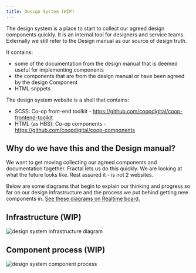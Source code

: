 ```yaml
---
title: Design System (WIP)
---
```


The design system is a place to start to collect our agreed design components quickly. It is an internal tool for designers and service teams. Externally we still refer to the Design manual as our source of design truth.

It contains:

- some of the documentation from the design manual that is deemed useful for implementing components
- the components that are from the design manual or have been agreed by the design Component
- HTML snppets

The design system website is a shell that contains:

- SCSS: Co-op front-end toolkit - https://github.com/coopdigital/coop-frontend-toolkit
- HTML (as HBS): Co-op components - https://github.com/coopdigital/coop-components

## Why do we have this and the Design manual?

We want to get moving collecting our agreed components and documentation together. Fractal lets us do this quickly. We are looking at what the future looks like. Rest assured it - is not 2 websites.

Below are some diagrams that begin to explain our thinking and progress so far on our design infrastructure and the process we put behind getting new components in. [See these diagrams on Realtime board.](https://realtimeboard.com/app/board/o9J_kz7vh4I=/)

## Infrastructure (WIP)

![design system infrastructure diagram](/images/screenshots/design-system-infrastructure.png)

## Component process (WIP)

![design system component process](/images/screenshots/design-system-process.png)

